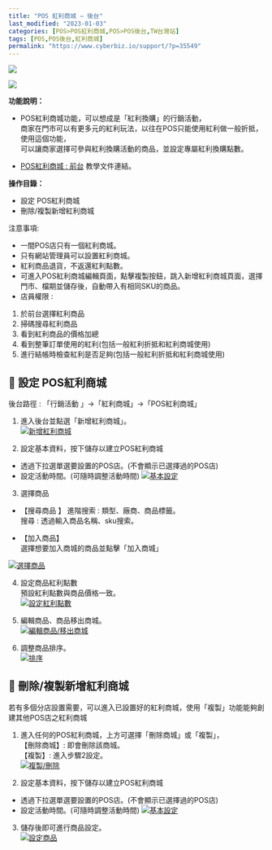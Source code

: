 ```yaml
---
title: "POS 紅利商城 – 後台"
last_modified: "2023-01-03"
categories: [POS>POS紅利商城,POS>POS後台,TW台灣站]
tags: [POS,POS後台,紅利商城]
permalink: "https://www.cyberbiz.io/support/?p=35549"
---
```


![](https://www.cyberbiz.io/support/wp-content/uploads/適用站別.png)

[![](https://www.cyberbiz.io/support/wp-content/uploads/台灣站.png)](https://www.cyberbiz.io/support/?page_id=2490)

**功能說明：**  

* POS紅利商城功能，可以想成是「紅利換購」的行銷活動，  
商家在門市可以有更多元的紅利玩法，以往在POS只能使用紅利做一般折抵，使用這個功能，  
可以讓商家選擇可參與紅利換購活動的商品，並設定專屬紅利換購點數。

* [POS紅利商城 : 前台](https://www.cyberbiz.io/support/?p=35526) 教學文件連結。 

**操作目錄：**

* 設定 POS紅利商城
* 刪除/複製新增紅利商城

注意事項:  

* 一間POS店只有一個紅利商城。
* 只有網站管理員可以設置紅利商城。
* 紅利商品退貨，不返還紅利點數。
* 可進入POS紅利商城編輯頁面，點擊複製按鈕，跳入新增紅利商城頁面，選擇門市、檔期並儲存後，自動帶入有相同SKU的商品。
* 店員權限 : 
1. 於前台選擇紅利商品
2. 掃碼搜尋紅利商品
3. 看到紅利商品的價格加總
4. 看到整筆訂單使用的紅利(包括一般紅利折抵和紅利商城使用)
5. 進行結帳時檢查紅利是否足夠(包括一般紅利折抵和紅利商城使用)



## 📌 設定 POS紅利商城


後台路徑 :  「行銷活動 」→「紅利商城」→「POS紅利商城」  


1. 進入後台並點選「新增紅利商城」。  
[![新增紅利商城](https://www.cyberbiz.io/support/wp-content/uploads/POS紅利商城-後台01.png)](https://www.cyberbiz.io/support/wp-content/uploads/POS紅利商城-後台01.png)




2. 設定基本資料，按下儲存以建立POS紅利商城  

* 透過下拉選單選要設置的POS店。(不會顯示已選擇過的POS店)
* 設定活動時間。(可隨時調整活動時間)
[![基本設定](https://www.cyberbiz.io/support/wp-content/uploads/POS紅利商城-後台02.png)](https://www.cyberbiz.io/support/wp-content/uploads/POS紅利商城-後台02.png)




3. 選擇商品  

* 【搜尋商品 】 進階搜索 : 類型、廠商、商品標籤。  
搜尋 : 透過輸入商品名稱、sku搜索。

* 【加入商品】  
選擇想要加入商城的商品並點擊「加入商城」

[![選擇商品](https://www.cyberbiz.io/support/wp-content/uploads/POS紅利商城-後台03.png)](https://www.cyberbiz.io/support/wp-content/uploads/POS紅利商城-後台03.png)




4. 設定商品紅利點數  
預設紅利點數與商品價格一致。  
[![設定紅利點數](https://www.cyberbiz.io/support/wp-content/uploads/POS紅利商城-後台04.png)](https://www.cyberbiz.io/support/wp-content/uploads/POS紅利商城-後台04.png)




5. 編輯商品、商品移出商城。  
[![編輯商品/移出商城](https://www.cyberbiz.io/support/wp-content/uploads/POS紅利商城-後台05.png)](https://www.cyberbiz.io/support/wp-content/uploads/POS紅利商城-後台05.png)




6. 調整商品排序。  
[![排序](https://www.cyberbiz.io/support/wp-content/uploads/POS紅利商城-後台06.png)](https://www.cyberbiz.io/support/wp-content/uploads/POS紅利商城-後台06.png)




## 📌 刪除/複製新增紅利商城



若有多個分店設置需要，可以進入已設置好的紅利商城，使用「複製」功能能夠創建其他POS店之紅利商城




1. 進入任何的POS紅利商城，上方可選擇「刪除商城」或「複製」，  
【刪除商城】: 即會刪除該商城。  
【複製】: 進入步驟2設定。  
[![複製/刪除](https://www.cyberbiz.io/support/wp-content/uploads/POS紅利商城-後台07.png)](https://www.cyberbiz.io/support/wp-content/uploads/POS紅利商城-後台07.png)




2. 設定基本資料，按下儲存以建立POS紅利商城  

* 透過下拉選單選要設置的POS店。(不會顯示已選擇過的POS店)
* 設定活動時間。(可隨時調整活動時間)
[![基本設定](https://www.cyberbiz.io/support/wp-content/uploads/POS紅利商城-後台08.png)](https://www.cyberbiz.io/support/wp-content/uploads/POS紅利商城-後台08.png)




3. 儲存後即可進行商品設定。  
[![設定商品](https://www.cyberbiz.io/support/wp-content/uploads/POS紅利商城-後台09.png)](https://www.cyberbiz.io/support/wp-content/uploads/POS紅利商城-後台09.png)




